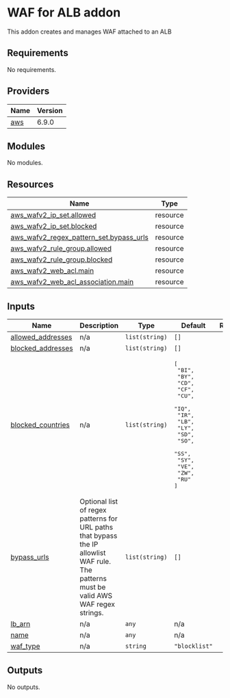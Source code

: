 # WAF for ALB addon
This addon creates and manages WAF attached to an ALB

## Requirements

No requirements.

## Providers

| Name | Version |
|------|---------|
| <a name="provider_aws"></a> [aws](#provider\_aws) | 6.9.0 |

## Modules

No modules.

## Resources

| Name | Type |
|------|------|
| [aws_wafv2_ip_set.allowed](https://registry.terraform.io/providers/hashicorp/aws/latest/docs/resources/wafv2_ip_set) | resource |
| [aws_wafv2_ip_set.blocked](https://registry.terraform.io/providers/hashicorp/aws/latest/docs/resources/wafv2_ip_set) | resource |
| [aws_wafv2_regex_pattern_set.bypass_urls](https://registry.terraform.io/providers/hashicorp/aws/latest/docs/resources/wafv2_regex_pattern_set) | resource |
| [aws_wafv2_rule_group.allowed](https://registry.terraform.io/providers/hashicorp/aws/latest/docs/resources/wafv2_rule_group) | resource |
| [aws_wafv2_rule_group.blocked](https://registry.terraform.io/providers/hashicorp/aws/latest/docs/resources/wafv2_rule_group) | resource |
| [aws_wafv2_web_acl.main](https://registry.terraform.io/providers/hashicorp/aws/latest/docs/resources/wafv2_web_acl) | resource |
| [aws_wafv2_web_acl_association.main](https://registry.terraform.io/providers/hashicorp/aws/latest/docs/resources/wafv2_web_acl_association) | resource |

## Inputs

| Name | Description | Type | Default | Required |
|------|-------------|------|---------|:--------:|
| <a name="input_allowed_addresses"></a> [allowed\_addresses](#input\_allowed\_addresses) | n/a | `list(string)` | `[]` | no |
| <a name="input_blocked_addresses"></a> [blocked\_addresses](#input\_blocked\_addresses) | n/a | `list(string)` | `[]` | no |
| <a name="input_blocked_countries"></a> [blocked\_countries](#input\_blocked\_countries) | n/a | `list(string)` | <pre>[<br/>  "BI",<br/>  "BY",<br/>  "CD",<br/>  "CF",<br/>  "CU",<br/>  "IQ",<br/>  "IR",<br/>  "LB",<br/>  "LY",<br/>  "SD",<br/>  "SO",<br/>  "SS",<br/>  "SY",<br/>  "VE",<br/>  "ZW",<br/>  "RU"<br/>]</pre> | no |
| <a name="input_bypass_urls"></a> [bypass\_urls](#input\_bypass\_urls) | Optional list of regex patterns for URL paths that bypass the IP allowlist WAF rule.<br/>The patterns must be valid AWS WAF regex strings. | `list(string)` | `[]` | no |
| <a name="input_lb_arn"></a> [lb\_arn](#input\_lb\_arn) | n/a | `any` | n/a | yes |
| <a name="input_name"></a> [name](#input\_name) | n/a | `any` | n/a | yes |
| <a name="input_waf_type"></a> [waf\_type](#input\_waf\_type) | n/a | `string` | `"blocklist"` | no |

## Outputs

No outputs.
